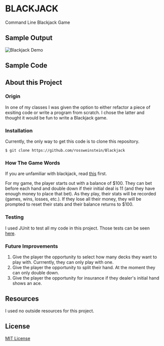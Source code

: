 # BLACKJACK
Command Line Blackjack Game

## Sample Output
![Blackjack Demo](Blackjack.gif)

## Sample Code

## About this Project
### Origin
In one of my classes I was given the option to either refactor a piece of exsiting code or write a program from scratch.  I chose the latter and thought it would be fun to write a Blackjack game.

### Installation
Currently, the only way to get this code is to clone this repository.
```
$ git clone https://github.com/rossweinstein/Blackjack
```
### How The Game Words
If you are unfamiliar with blackjack, read [this](https://en.wikipedia.org/wiki/Blackjack) first.
  
For my game, the player starts out with a balance of $100.  They can bet before each hand and double down if their initial deal is 11 (and they have enough money to place that bet).  As they play, their stats will be recorded (games, wins, losses, etc.).  If they lose all their money, they will be prompted to reset their stats and their balance returns to $100.

### Testing
I used JUnit to test all my code in this project.  Those tests can be seen [here]().

### Future Improvements
1. Give the player the opportunity to select how many decks they want to play with.  Currrently, they can only play with one.
1. Give the player the opportunity to split their hand.  At the moment they can only double down.
1. Give the player the opportunity for insurance if they dealer's initial hand shows an ace.

## Resources
I used no outside resources for this project.

## License
[MIT License](https://en.wikipedia.org/wiki/MIT_License)
